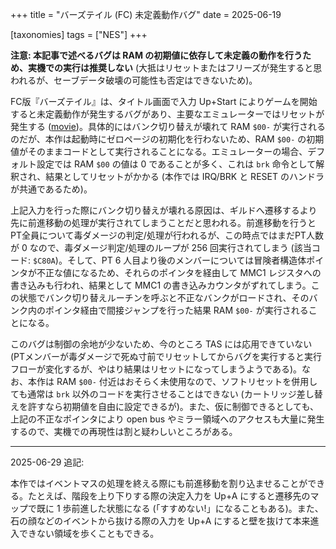 +++
title = "バーズテイル (FC) 未定義動作バグ"
date = 2025-06-19

[taxonomies]
tags = ["NES"]
+++

**注意: 本記事で述べるバグは RAM の初期値に依存して未定義の動作を行うため、実機での実行は推奨しない** (大抵はリセットまたはフリーズが発生すると思われるが、セーブデータ破壊の可能性も否定はできないため)。

FC版『バーズテイル』は、タイトル画面で入力 Up+Start によりゲームを開始すると未定義動作が発生するバグがあり、主要なエミュレーターではリセットが発生する ([movie](BardsTale1J-UbGlitch.zip))。具体的にはバンク切り替えが壊れて RAM `$00-` が実行されるのだが、本作は起動時にゼロページの初期化を行わないため、RAM `$00-` の初期値がそのままコードとして実行されることになる。エミュレーターの場合、デフォルト設定では RAM `$00` の値は 0 であることが多く、これは `brk` 命令として解釈され、結果としてリセットがかかる (本作では IRQ/BRK と RESET のハンドラが共通であるため)。

上記入力を行った際にバンク切り替えが壊れる原因は、ギルドへ遷移するより先に前進移動の処理が実行されてしまうことだと思われる。前進移動を行うとPT全員について毒ダメージの判定/処理が行われるが、この時点ではまだPT人数が 0 なので、毒ダメージ判定/処理のループが 256 回実行されてしまう (該当コード: `$C80A`)。そして、PT 6 人目より後のメンバーについては冒険者構造体ポインタが不正な値になるため、それらのポインタを経由して MMC1 レジスタへの書き込みも行われ、結果として MMC1 の書き込みカウンタがずれてしまう。この状態でバンク切り替えルーチンを呼ぶと不正なバンクがロードされ、そのバンク内のポインタ経由で間接ジャンプを行った結果 RAM `$00-` が実行されることになる。

このバグは制御の余地が少ないため、今のところ TAS には応用できていない (PTメンバーが毒ダメージで死ぬ寸前でリセットしてからバグを実行すると実行フローが変化するが、やはり結果はリセットになってしまうようである)。なお、本作は RAM `$00-` 付近はおそらく未使用なので、ソフトリセットを併用しても通常は `brk` 以外のコードを実行させることはできない (カートリッジ差し替えを許すなら初期値を自由に設定できるが)。また、仮に制御できるとしても、上記の不正なポインタにより open bus やミラー領域へのアクセスも大量に発生するので、実機での再現性は割と疑わしいところがある。

----

2025-06-29 追記:

本作ではイベントマスの処理を終える際にも前進移動を割り込ませることができる。たとえば、階段を上り下りする際の決定入力を Up+A にすると遷移先のマップで既に 1 歩前進した状態になる (「すすめない!」になることもある)。また、石の顔などのイベントから抜ける際の入力を Up+A にすると壁を抜けて本来進入できない領域を歩くこともできる。
